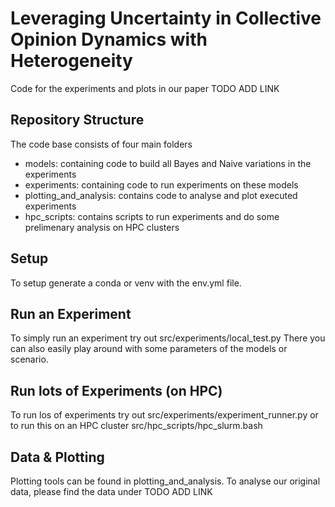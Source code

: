 # Leveraging Uncertainty in Collective Opinion Dynamics with Heterogeneity

Code for the experiments and plots in our paper TODO ADD LINK

## Repository Structure

The code base consists of four main folders 
- models: containing code to build all Bayes and Naive variations in the experiments
- experiments: containing code to run experiments on these models
- plotting_and_analysis: contains code to analyse and plot executed experiments
- hpc_scripts: contains scripts to run experiments and do some prelimenary analysis on HPC clusters

## Setup

To setup generate a conda or venv with the env.yml file.

## Run an Experiment

To simply run an experiment try out src/experiments/local_test.py
There you can also easily play around with some parameters of the models or scenario.

## Run lots of Experiments (on HPC)

To run los of experiments try out src/experiments/experiment_runner.py or to run this on an HPC cluster src/hpc_scripts/hpc_slurm.bash

## Data & Plotting
Plotting tools can be found in plotting_and_analysis. To analyse our original data, please find the data under TODO ADD LINK
